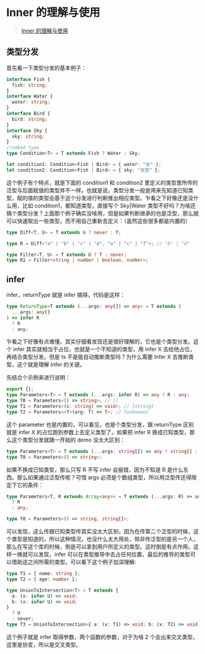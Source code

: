 # Inner 的理解与使用

> [Inner 的理解与使用](https://blog.csdn.net/yehuozhili/article/details/108253532)

## 类型分发

首先看一下类型分发的基本例子：

```ts
interface Fish {
  fish: string;
}
interface Water {
  water: string;
}
interface Bird {
  bird: string;
}
interface Sky {
  sky: string;
}
//naked type
type Condition<T> = T extends Fish ? Water : Sky;

let condition1: Condition<Fish | Bird> = { water: "水" };
let condition2: Condition<Fish | Bird> = { sky: "天空" };
```

这个例子有个特点，就是下面的 condition1 和 condition2 里定义的类型里所传的泛型与后面赋值的类型并不一样。也就是说，类型分发一般是用来先知道已知类型，赋的值的类型会基于这个分发进行判断推出相应类型。乍看之下好像还是没什么用，比如 condition1，都知道类型，直接写个 Sky|Water 类型不好吗？为啥还搞个类型分发？上面那个例子确实没啥用，但是如果判断继承的也是泛型，那么就可以快速取出一些类型，而不用自己重新去定义：（虽然这些很多都是内置的）

```ts
type Diff<T, U> = T extends U ? never : T;

type R = Diff<"a" | "b" | "c" | "d", "a" | "c" | "f">; // "b" | "d"

type Filter<T, U> = T extends U ? T : never;
type R1 = Filter<string | number | boolean, number>;
```

## infer

infer，returnType 就是 infer 搞得，代码是这样：

```ts
type ReturnType<T extends (...args: any[]) => any> = T extends (
  ...args: any[]
) => infer R
  ? R
  : any;
```

乍看之下好像有点难懂，其实仔细看发现还是很好理解的，它也是个类型分发。这个 infer 其实就相当于占位，也就是一个不知道的类型，用 infer X 去给他占位，再结合类型分发。但是 ts 不是能自动推断类型吗？为什么需要 Infer X 去推断类型，这个就是理解 Infer 的关键。

先结合个示例来进行说明：

```ts
export {};
type Parameters<T> = T extends (...args: infer R) => any ? R : any;
type T0 = Parameters<() => string>; // []
type T1 = Parameters<(s: string) => void>; // [string]
type T2 = Parameters<<T>(arg: T) => T>; // [unknown]
```

这个 parameter 也是内置的，可以看见，也是个类型分发，跟 returnType 区别就是 infer X 的占位跑到参数上去定义类型了。如果把 infer R 换成已知类型，那么这个类型分发就跟一开始的 demo 没太大区别：

```ts
type Parameters<T> = T extends (...args: string[]) => any ? string[] : any;
type T0 = Parameters<() => string>;
```

如果不换成已知类型，那么只写 R 不写 infer 会报错，因为不知道 R 是什么东西。那么如果通过泛型传呢？可惜 args 必须是个数组类型，所以用泛型传还得限定下它的条件：

```ts
type Parameters<T, R extends Array<any>> = T extends (...args: R) => any
  ? R
  : any;

type T0 = Parameters<() => string, string[]>;
```

可以发现，这么传跟已知类型传其实没太大区别，因为在传第二个泛型的时候，这个类型是知道的，所以这种情况，也没什么太大用处，除非传泛型的是另一个人，那么在写这个库的时候，倒是可以拿到用户所定义的类型。这时倒是有点作用。这样一换就可以发现，infer 可以在类型推导中去占任何位置，最后的推导的类型可以借助这之间所需的类型。可以看下这个例子加深理解:

```ts
type T1 = { name: string };
type T2 = { age: number };

type UnionToIntersection<T> = T extends {
  a: (x: infer U) => void;
  b: (x: infer U) => void;
}
  ? U
  : never;
type T3 = UnionToIntersection<{ a: (x: T1) => void; b: (x: T2) => void }>; // T1 & T2
```

这个例子就是 infer 取得参数，两个函数的参数，对于为啥 2 个会出来交叉类型，这里是协变，所以是交叉类型。

